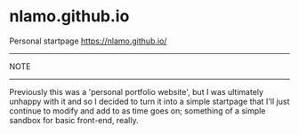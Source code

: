 # nlamo.github.io
Personal startpage
https://nlamo.github.io/

********
NOTE 
********

Previously this was a 'personal portfolio website', but I was ultimately unhappy with it and so I decided to turn it into a simple startpage that I'll just continue to modify and add to as time goes on; something of a simple sandbox for basic front-end, really.
